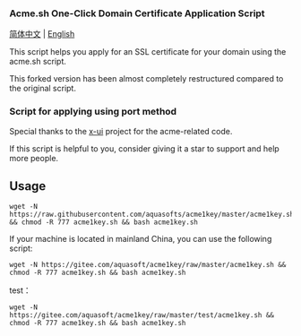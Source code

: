 ### Acme.sh One-Click Domain Certificate Application Script

[简体中文](https://github.com/aquasofts/acme1key/blob/master/README.md) | [English](https://github.com/aquasofts/acme1key/blob/master/README_EN.md)

This script helps you apply for an SSL certificate for your domain using the acme.sh script.

This forked version has been almost completely restructured compared to the original script.

### Script for applying using port method

Special thanks to the [x-ui](https://github.com/FranzKafkaYu/x-ui/) project for the acme-related code.

If this script is helpful to you, consider giving it a star to support and help more people.

## Usage

```shell
wget -N https://raw.githubusercontent.com/aquasofts/acme1key/master/acme1key.sh && chmod -R 777 acme1key.sh && bash acme1key.sh
```

If your machine is located in mainland China, you can use the following script:

```shell
wget -N https://gitee.com/aquasoft/acme1key/raw/master/acme1key.sh && chmod -R 777 acme1key.sh && bash acme1key.sh
```

test：

```shell
wget -N https://gitee.com/aquasoft/acme1key/raw/master/test/acme1key.sh && chmod -R 777 acme1key.sh && bash acme1key.sh
```
